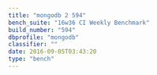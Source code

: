 ```yaml
---
title: "mongodb 2 594"
bench_suite: "16w36 CI Weekly Benchmark"
build_number: "594"
dbprofile: "mongodb"
classifier: ""
date: 2016-09-05T03:43:20
type: "bench"
---
```

